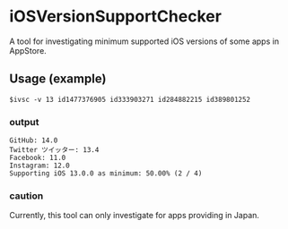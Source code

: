 # iOSVersionSupportChecker

A tool for investigating minimum supported iOS versions of some apps in AppStore.

## Usage (example)

```
$ivsc -v 13 id1477376905 id333903271 id284882215 id389801252
```

### output

```
GitHub: 14.0
Twitter ツイッター: 13.4
Facebook: 11.0
Instagram: 12.0
Supporting iOS 13.0.0 as minimum: 50.00% (2 / 4)
```

### caution
Currently, this tool can only investigate for apps providing in Japan.

